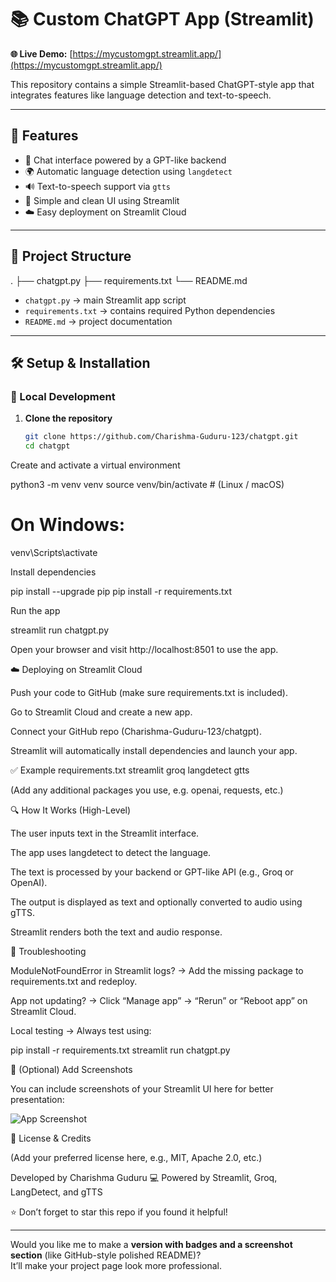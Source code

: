 # 📚 Custom ChatGPT App (Streamlit)

**🌐 Live Demo:** [https://mycustomgpt.streamlit.app/](https://mycustomgpt.streamlit.app/)

This repository contains a simple Streamlit-based ChatGPT-style app that integrates features like language detection and text-to-speech.

---

## 🧠 Features

- 💬 Chat interface powered by a GPT-like backend  
- 🌍 Automatic language detection using `langdetect`  
- 🔊 Text-to-speech support via `gtts`  
- 🧱 Simple and clean UI using Streamlit  
- ☁️ Easy deployment on Streamlit Cloud  

---

## 📁 Project Structure

.
├── chatgpt.py
├── requirements.txt
└── README.md
- `chatgpt.py` → main Streamlit app script  
- `requirements.txt` → contains required Python dependencies  
- `README.md` → project documentation  

---

## 🛠️ Setup & Installation

### 🔹 Local Development

1. **Clone the repository**
   ```bash
   git clone https://github.com/Charishma-Guduru-123/chatgpt.git
   cd chatgpt
Create and activate a virtual environment

python3 -m venv venv
source venv/bin/activate        # (Linux / macOS)
# On Windows:
venv\Scripts\activate


Install dependencies

pip install --upgrade pip
pip install -r requirements.txt


Run the app

streamlit run chatgpt.py


Open your browser and visit http://localhost:8501 to use the app.

☁️ Deploying on Streamlit Cloud

Push your code to GitHub (make sure requirements.txt is included).

Go to Streamlit Cloud
 and create a new app.

Connect your GitHub repo (Charishma-Guduru-123/chatgpt).

Streamlit will automatically install dependencies and launch your app.

✅ Example requirements.txt
streamlit
groq
langdetect
gtts


(Add any additional packages you use, e.g. openai, requests, etc.)

🔍 How It Works (High-Level)

The user inputs text in the Streamlit interface.

The app uses langdetect to detect the language.

The text is processed by your backend or GPT-like API (e.g., Groq or OpenAI).

The output is displayed as text and optionally converted to audio using gTTS.

Streamlit renders both the text and audio response.

🧩 Troubleshooting

ModuleNotFoundError in Streamlit logs?
→ Add the missing package to requirements.txt and redeploy.

App not updating?
→ Click “Manage app” → “Rerun” or “Reboot app” on Streamlit Cloud.

Local testing
→ Always test using:

pip install -r requirements.txt
streamlit run chatgpt.py

📸 (Optional) Add Screenshots

You can include screenshots of your Streamlit UI here for better presentation:

![App Screenshot](assets/screenshot.png)

📝 License & Credits

(Add your preferred license here, e.g., MIT, Apache 2.0, etc.)

Developed by Charishma Guduru 💻
Powered by Streamlit, Groq, LangDetect, and gTTS

⭐ Don’t forget to star this repo if you found it helpful!


---

Would you like me to make a **version with badges and a screenshot section** (like GitHub-style polished README)?  
It’ll make your project page look more professional.
